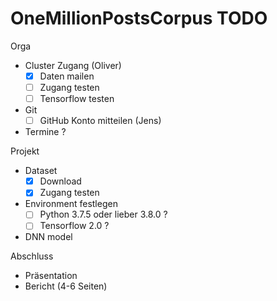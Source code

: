 # OneMillionPostsCorpus TODO
Orga
- Cluster Zugang (Oliver)
  - [x] Daten mailen
  - [ ] Zugang testen
  - [ ] Tensorflow testen
- Git
  - [ ] GitHub Konto mitteilen (Jens)
- Termine ?

Projekt
- Dataset
  - [x] Download
  - [x] Zugang testen
- Environment festlegen
  - [ ] Python 3.7.5 oder lieber 3.8.0 ?
  - [ ] Tensorflow 2.0 ?
- DNN model

Abschluss
- Präsentation
- Bericht (4-6 Seiten)
